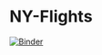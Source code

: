 # NY-Flights


[![Binder](https://mybinder.org/badge_logo.svg)](https://mybinder.org/v2/gh/liquidgoldmind/NY-Flights/master)
